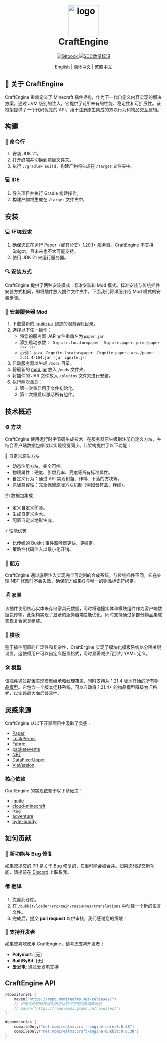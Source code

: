 <h1 align="center">
  <div style="text-align:center">
    <img src="https://github.com/user-attachments/assets/4e679094-303b-481d-859d-073efc61037c" alt="logo" style="width:100px; height:auto;">
  </div>
  CraftEngine
</h1>

<p align="center">
  <a href="https://momi.gtemc.cn/craftengine" alt="GitBook">
    <img src="https://img.shields.io/badge/%E6%96%87%E6%A1%A3-%E7%94%A8%E6%88%B7%E6%89%8B%E5%86%8C-D2691E" alt="Gitbook"/>
  </a>
  <a href="https://github.com/Xiao-MoMi/craft-engine/">
    <img src="https://sloc.xyz/github/Xiao-MoMi/craft-engine/?category=codes" alt="SCC数量标识"/>
  </a>
</p>

<p align="center">
    <a target="_blank" href="/README.md">English</a> |
    <a target="_blank" href="/readme/README_zh-CN.md">简体中文</a> |
    <a target="_blank" href="/readme/README_zh-TW.md">繁體中文</a>
</p>

## 📌 关于 CraftEngine

CraftEngine 重新定义了 Minecraft 插件架构，作为下一代自定义内容实现的解决方案。通过 JVM 级别的注入，它提供了前所未有的性能、稳定性和可扩展性。该框架提供了一个代码优先的 API，用于注册原生集成的方块行为和物品交互逻辑。

## 构建

### 🐚 命令行
1. 安装 JDK 21。
2. 打开终端并切换到项目文件夹。
3. 执行 `./gradlew build`，构建产物将生成在 `/target` 文件夹中。

### 💻 IDE
1. 导入项目并执行 Gradle 构建操作。
2. 构建产物将生成在 `/target` 文件夹中。

## 安装

### 💻 环境要求
1. 确保您正在运行 [Paper](https://papermc.io/)（或其分支）1.20.1+ 服务器。CraftEngine 不支持 Spigot，且未来也不太可能支持。
2. 使用 JDK 21 来运行服务器。

### 🔍 安装方式
CraftEngine 提供了两种安装模式：标准安装和 Mod 模式。标准安装与传统插件安装方式相同，即将插件放入插件文件夹中。下面我们将详细介绍 Mod 模式的安装步骤。

### 🔧 安装服务器 Mod
1. 下载最新的 [ignite.jar](https://github.com/vectrix-space/ignite/releases) 到您的服务器根目录。
2. 选择以下任一操作：
    - 将您的服务器 JAR 文件重命名为 `paper.jar`
    - 添加启动参数：`-Dignite.locator=paper -Dignite.paper.jar=./paper-xxx.jar`
    - 示例：`java -Dignite.locator=paper -Dignite.paper.jar=./paper-1.21.4-164.jar -jar ignite.jar`
3. 启动服务器以生成 `/mods` 目录。
4. 将最新的 [mod.jar](https://github.com/Xiao-MoMi/craft-engine/releases) 放入 `/mods` 文件夹。
5. 将插件的 JAR 文件放入 `/plugins` 文件夹进行安装。
6. 执行两次重启：
    1. 第一次重启用于文件初始化。
    2. 第二次重启以激活所有组件。

## 技术概述

### ⚙️ 方块
CraftEngine 使用运行时字节码生成技术，在服务器原生级别注册自定义方块，并结合客户端数据包修改以实现视觉同步。此架构提供了以下功能：

🧱 自定义原生方块
- 动态注册方块，完全可控。
- 物理属性：硬度、引燃几率、亮度等所有标准属性。
- 自定义行为：通过 API 实现树苗、作物、下落的方块等。
- 原版兼容性：完全保留原版方块机制（例如音符盒、绊线）。

📦 数据包集成
- 定义自定义矿脉。
- 生成自定义树木。
- 配置自定义地形生成。

⚡ 性能优势
- 比传统的 Bukkit 事件监听器更快、更稳定。
- 策略性代码注入以最小化开销。

### 🥘 配方
CraftEngine 通过底层注入实现完全可定制的合成系统。与传统插件不同，它在处理 NBT 修改时不会失效，确保配方结果仅与唯一的物品标识符绑定。

### 🪑 家具
该插件使用核心实体来存储家具元数据，同时将碰撞实体和模块组件作为客户端数据包传输。此架构实现了显著的服务器端性能优化，同时支持通过多部分物品集成实现复合家具组装。

### 📝 模板
鉴于插件配置的广泛性和复杂性，CraftEngine 实现了模块化模板系统以分隔关键设置。这使得用户可以自定义配置格式，同时显著减少冗余的 YAML 定义。

### 🛠️ 模型
该插件通过配置实现模型继承和纹理覆盖，同时支持从 1.21.4 版本开始的[所有物品模型](https://misode.github.io/assets/item/)。它包含一个版本迁移系统，可以自动将 1.21.4+ 的物品模型降级为旧格式，以实现最大向后兼容性。

## 灵感来源
CraftEngine 从以下开源项目中汲取了灵感：
- [Paper](https://github.com/PaperMC/Paper)
- [LuckPerms](https://github.com/LuckPerms/LuckPerms)
- [Fabric](https://github.com/FabricMC/fabric)
- [packetevents](https://github.com/retrooper/packetevents)
- [NBT](https://github.com/Querz/NBT)
- [DataFixerUpper](https://github.com/Mojang/DataFixerUpper)
- [ViaVersion](https://github.com/ViaVersion/ViaVersion)

### 核心依赖
CraftEngine 的实现依赖于以下基础库：
- [ignite](https://github.com/vectrix-space/ignite)
- [cloud-minecraft](https://github.com/Incendo/cloud-minecraft)
- [rtag](https://github.com/saicone/rtag)
- [adventure](https://github.com/KyoriPowered/adventure)
- [byte-buddy](https://github.com/raphw/byte-buddy)

## 如何贡献

### 🔌 新功能与 Bug 修复
如果您提交的 PR 是关于 Bug 修复的，它很可能会被合并。如果您想提交新功能，请提前在 [Discord](https://discord.com/invite/WVKdaUPR3S) 上联系我。

### 🌍 翻译
1. 克隆此仓库。
2. 在 `/bukkit/loader/src/main/resources/translations` 中创建一个新的语言文件。
3. 完成后，提交 **pull request** 以供审核。我们感谢您的贡献！

### 💖 支持开发者
如果您喜欢使用 CraftEngine，请考虑支持开发者！

- **Polymart**: [无]
- **BuiltByBit**: [无]
- **爱发电**: [通过爱发电支持](https://afdian.com/@xiaomomi/)

## CraftEngine API

```kotlin
repositories {
    maven("https://repo.momirealms.net/releases/")
    // 如果你的网络环境受限可以尝试下面的存储库地址
    // maven("https://repo-momi.gtemc.cn/releases/")
}
```
```kotlin
dependencies {
    compileOnly("net.momirealms:craft-engine-core:0.0.38")
    compileOnly("net.momirealms:craft-engine-bukkit:0.0.38")
}
```
